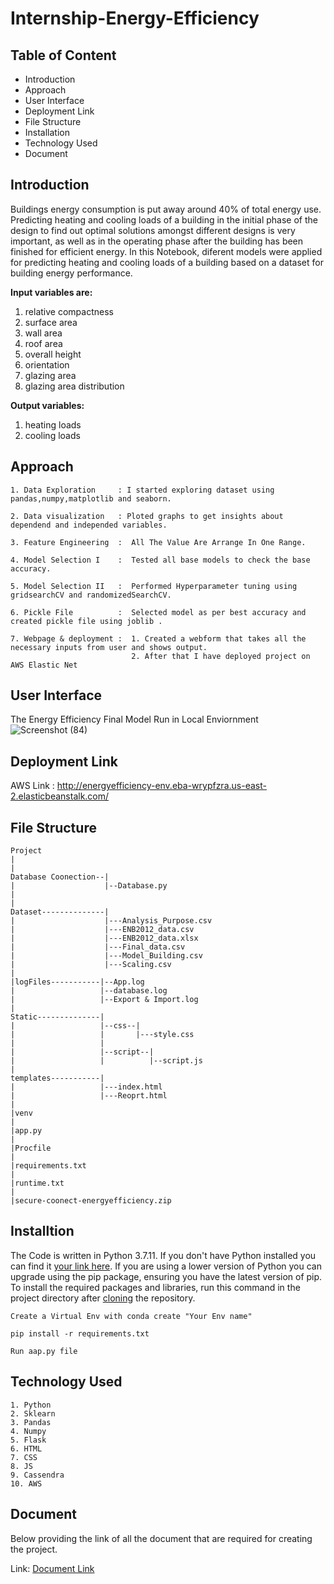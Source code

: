# Internship-Energy-Efficiency

## Table of Content
- Introduction
- Approach
- User Interface
- Deployment Link
- File Structure
- Installation
- Technology Used
- Document

## Introduction
Buildings energy consumption is put away around 40% of total energy use. Predicting heating and cooling loads of a building in the initial phase of the design to find out optimal solutions amongst different designs is very important, as well as in the operating phase after the building has been finished for efficient energy. In this Notebook, diferent models were applied for predicting heating and cooling loads of a building based on a dataset for building energy performance.

**Input variables are:**
1. relative compactness
2. surface area
3. wall area
4. roof area
5. overall height
6. orientation
7. glazing area
8. glazing area distribution

**Output variables:**
1. heating loads
2. cooling loads

## Approach
~~~
1. Data Exploration     : I started exploring dataset using pandas,numpy,matplotlib and seaborn. 

2. Data visualization   : Ploted graphs to get insights about dependend and independed variables. 

3. Feature Engineering  :  All The Value Are Arrange In One Range.

4. Model Selection I    :  Tested all base models to check the base accuracy.
                       
5. Model Selection II   :  Performed Hyperparameter tuning using gridsearchCV and randomizedSearchCV.

6. Pickle File          :  Selected model as per best accuracy and created pickle file using joblib .

7. Webpage & deployment :  1. Created a webform that takes all the necessary inputs from user and shows output.
                           2. After that I have deployed project on AWS Elastic Net
~~~
## User Interface
The Energy Efficiency Final Model Run in Local Enviornment
![Screenshot (84)](https://user-images.githubusercontent.com/62636740/132971890-bb9064cd-dded-4a95-ab77-8027438404a2.png)

## Deployment Link
AWS Link : http://energyefficiency-env.eba-wrypfzra.us-east-2.elasticbeanstalk.com/

## File Structure
~~~
Project
|
|
Database Coonection--|
|                    |--Database.py
|                            
|                            
Dataset--------------|
|                    |---Analysis_Purpose.csv
|                    |---ENB2012_data.csv
|                    |---ENB2012_data.xlsx
|                    |---Final_data.csv
|                    |---Model_Building.csv
|                    |---Scaling.csv
|
|logFiles-----------|--App.log
|                   |--database.log
|                   |--Export & Import.log
|
Static--------------|
|                   |--css--|
|                   |       |---style.css
|                   |
|                   |--script--|
|                   |          |--script.js
|                   
templates-----------|  
|                   |---index.html
|                   |---Reoprt.html
|
|venv
|
|app.py
|
|Procfile
|
|requirements.txt
|
|runtime.txt
|
|secure-coonect-energyefficiency.zip
~~~

## Installtion
The Code is written in Python 3.7.11. If you don't have Python installed you can find it [your link here](https://www.python.org/downloads/). If you are using a lower version of Python you can upgrade using the pip package, ensuring you have the latest version of pip. To install the required packages and libraries, run this command in the project directory after [cloning](https://docs.github.com/en/github/creating-cloning-and-archiving-repositories/cloning-a-repository) the repository.

~~~
Create a Virtual Env with conda create "Your Env name"
~~~
~~~
pip install -r requirements.txt
~~~
~~~
Run aap.py file
~~~

## Technology Used
~~~
1. Python
2. Sklearn
3. Pandas
4. Numpy
5. Flask
6. HTML
7. CSS
8. JS
9. Cassendra
10. AWS
~~~

## Document
Below providing the link of all the document that are required for creating the project.

Link: [Document Link](https://drive.google.com/drive/folders/1OvDlqafwiB26UZBLKYiIH5g2qRy4kE2g?usp=sharing)








